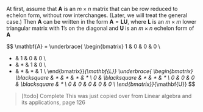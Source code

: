 At first, assume that $\mathbf{A}$ is an $m \times n$ matrix that can be row reduced to echelon form, without row interchanges. (Later, we will treat the general case.) Then $\mathbf{A}$ can be written in the form $\mathbf{A}=\mathbf{LU}$, where $\mathbf{L}$ is an $m \times m$ lower triangular matrix with 1’s on the diagonal and $\mathbf{U}$ is an $m \times n$ echelon form of $\mathbf{A}$

$$
\mathbf{A} = 
\underbrace{
\begin{bmatrix}
1 & 0 & 0 & 0 \\
* & 1 & 0 & 0 \\
* & * & 1 & 0 \\
* & * & * & 1 \\
\end{bmatrix}}_{\mathbf{L}}
\underbrace{
\begin{bmatrix}
\blacksquare & * & * & * & * \\
0 & \blacksquare & * & * & * \\
0 & 0 & 0 & \blacksquare & * \\
0 & 0 & 0 & 0 & 0 \\
\end{bmatrix}}_{\mathbf{U}}
$$


> [!todo] Complete
> This was just copied over from Linear algebra and its applications, page 126


